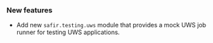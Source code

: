 ### New features

- Add new `safir.testing.uws` module that provides a mock UWS job runner for testing UWS applications.
